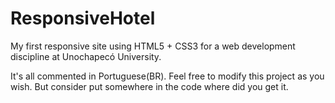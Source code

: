 # ResponsiveHotel
My first responsive site using HTML5 + CSS3 for a web development discipline at Unochapecó University.

It's all commented in Portuguese(BR).
Feel free to modify this project as you wish. But consider put somewhere in the code where did you get it.
